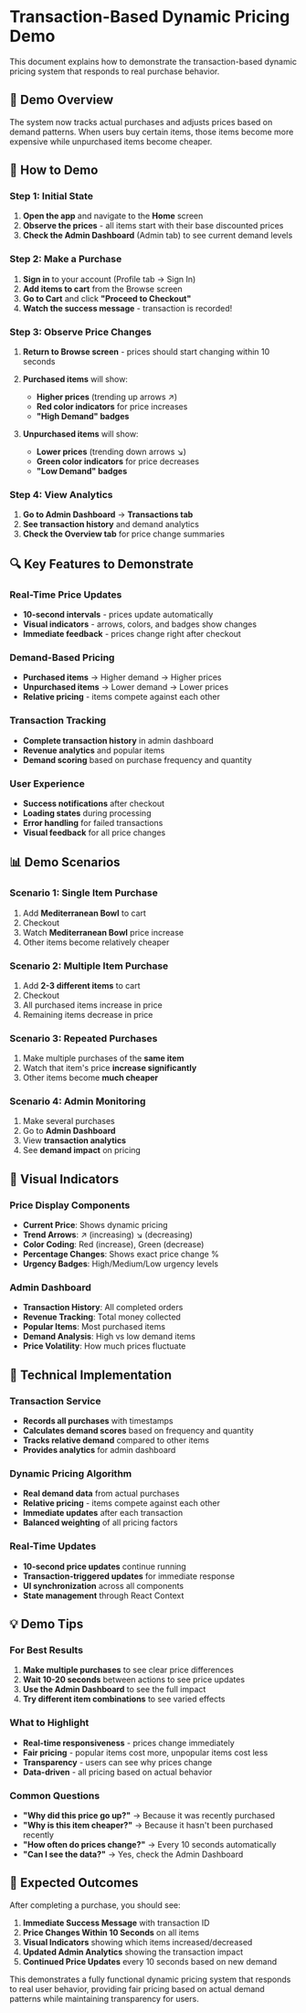 # Transaction-Based Dynamic Pricing Demo

This document explains how to demonstrate the transaction-based dynamic pricing system that responds to real purchase behavior.

## 🎯 Demo Overview

The system now tracks actual purchases and adjusts prices based on demand patterns. When users buy certain items, those items become more expensive while unpurchased items become cheaper.

## 🚀 How to Demo

### Step 1: Initial State
1. **Open the app** and navigate to the **Home** screen
2. **Observe the prices** - all items start with their base discounted prices
3. **Check the Admin Dashboard** (Admin tab) to see current demand levels

### Step 2: Make a Purchase
1. **Sign in** to your account (Profile tab → Sign In)
2. **Add items to cart** from the Browse screen
3. **Go to Cart** and click **"Proceed to Checkout"**
4. **Watch the success message** - transaction is recorded!

### Step 3: Observe Price Changes
1. **Return to Browse screen** - prices should start changing within 10 seconds
2. **Purchased items** will show:
   - **Higher prices** (trending up arrows ↗️)
   - **Red color indicators** for price increases
   - **"High Demand" badges**

3. **Unpurchased items** will show:
   - **Lower prices** (trending down arrows ↘️)
   - **Green color indicators** for price decreases
   - **"Low Demand" badges**

### Step 4: View Analytics
1. **Go to Admin Dashboard** → **Transactions tab**
2. **See transaction history** and demand analytics
3. **Check the Overview tab** for price change summaries

## 🔍 Key Features to Demonstrate

### Real-Time Price Updates
- **10-second intervals** - prices update automatically
- **Visual indicators** - arrows, colors, and badges show changes
- **Immediate feedback** - prices change right after checkout

### Demand-Based Pricing
- **Purchased items** → Higher demand → Higher prices
- **Unpurchased items** → Lower demand → Lower prices
- **Relative pricing** - items compete against each other

### Transaction Tracking
- **Complete transaction history** in admin dashboard
- **Revenue analytics** and popular items
- **Demand scoring** based on purchase frequency and quantity

### User Experience
- **Success notifications** after checkout
- **Loading states** during processing
- **Error handling** for failed transactions
- **Visual feedback** for all price changes

## 📊 Demo Scenarios

### Scenario 1: Single Item Purchase
1. Add **Mediterranean Bowl** to cart
2. Checkout
3. Watch **Mediterranean Bowl** price increase
4. Other items become relatively cheaper

### Scenario 2: Multiple Item Purchase
1. Add **2-3 different items** to cart
2. Checkout
3. All purchased items increase in price
4. Remaining items decrease in price

### Scenario 3: Repeated Purchases
1. Make multiple purchases of the **same item**
2. Watch that item's price **increase significantly**
3. Other items become **much cheaper**

### Scenario 4: Admin Monitoring
1. Make several purchases
2. Go to **Admin Dashboard**
3. View **transaction analytics**
4. See **demand impact** on pricing

## 🎨 Visual Indicators

### Price Display Components
- **Current Price**: Shows dynamic pricing
- **Trend Arrows**: ↗️ (increasing) ↘️ (decreasing)
- **Color Coding**: Red (increase), Green (decrease)
- **Percentage Changes**: Shows exact price change %
- **Urgency Badges**: High/Medium/Low urgency levels

### Admin Dashboard
- **Transaction History**: All completed orders
- **Revenue Tracking**: Total money collected
- **Popular Items**: Most purchased items
- **Demand Analysis**: High vs low demand items
- **Price Volatility**: How much prices fluctuate

## 🔧 Technical Implementation

### Transaction Service
- **Records all purchases** with timestamps
- **Calculates demand scores** based on frequency and quantity
- **Tracks relative demand** compared to other items
- **Provides analytics** for admin dashboard

### Dynamic Pricing Algorithm
- **Real demand data** from actual purchases
- **Relative pricing** - items compete against each other
- **Immediate updates** after each transaction
- **Balanced weighting** of all pricing factors

### Real-Time Updates
- **10-second price updates** continue running
- **Transaction-triggered updates** for immediate response
- **UI synchronization** across all components
- **State management** through React Context

## 💡 Demo Tips

### For Best Results
1. **Make multiple purchases** to see clear price differences
2. **Wait 10-20 seconds** between actions to see price updates
3. **Use the Admin Dashboard** to see the full impact
4. **Try different item combinations** to see varied effects

### What to Highlight
- **Real-time responsiveness** - prices change immediately
- **Fair pricing** - popular items cost more, unpopular items cost less
- **Transparency** - users can see why prices change
- **Data-driven** - all pricing based on actual behavior

### Common Questions
- **"Why did this price go up?"** → Because it was recently purchased
- **"Why is this item cheaper?"** → Because it hasn't been purchased recently
- **"How often do prices change?"** → Every 10 seconds automatically
- **"Can I see the data?"** → Yes, check the Admin Dashboard

## 🎯 Expected Outcomes

After completing a purchase, you should see:

1. **Immediate Success Message** with transaction ID
2. **Price Changes Within 10 Seconds** on all items
3. **Visual Indicators** showing which items increased/decreased
4. **Updated Admin Analytics** showing the transaction impact
5. **Continued Price Updates** every 10 seconds based on new demand

This demonstrates a fully functional dynamic pricing system that responds to real user behavior, providing fair pricing based on actual demand patterns while maintaining transparency for users.
